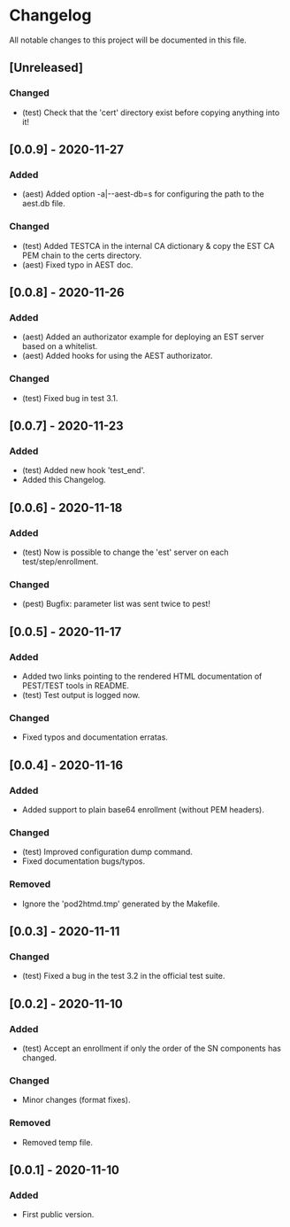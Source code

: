# Changelog

All notable changes to this project will be documented in this file.

## [Unreleased]

### Changed

- (test) Check that the 'cert' directory exist before copying anything into it!

## [0.0.9] - 2020-11-27

### Added

- (aest) Added option -a|--aest-db=s for configuring the path to the aest.db
  file.

### Changed

- (test) Added TESTCA in the internal CA dictionary & copy the EST CA PEM chain
  to the certs directory.
- (aest) Fixed typo in AEST doc.

## [0.0.8] - 2020-11-26

### Added

- (aest) Added an authorizator example for deploying an EST server based on a
  whitelist.
- (aest) Added hooks for using the AEST authorizator.

### Changed

- (test) Fixed bug in test 3.1.

## [0.0.7] - 2020-11-23

### Added

- (test) Added new hook 'test_end'.
- Added this Changelog.

## [0.0.6] - 2020-11-18

### Added

- (test) Now is possible to change the 'est' server on each
test/step/enrollment.

### Changed

- (pest) Bugfix: parameter list was sent twice to pest!

## [0.0.5] - 2020-11-17

### Added

- Added two links pointing to the rendered HTML documentation of PEST/TEST
tools in README.
- (test) Test output is logged now.

### Changed

- Fixed typos and documentation erratas.

## [0.0.4] - 2020-11-16

### Added

- Added support to plain base64 enrollment (without PEM headers).

### Changed

- (test) Improved configuration dump command.
- Fixed documentation bugs/typos.

### Removed

- Ignore the 'pod2htmd.tmp' generated by the Makefile.

## [0.0.3] - 2020-11-11

### Changed

- (test) Fixed a bug in the test 3.2 in the official test suite.

## [0.0.2] - 2020-11-10

### Added

- (test) Accept an enrollment if only the order of the SN components has
changed.

### Changed

- Minor changes (format fixes).

### Removed

- Removed temp file.

## [0.0.1] - 2020-11-10

### Added

- First public version.

